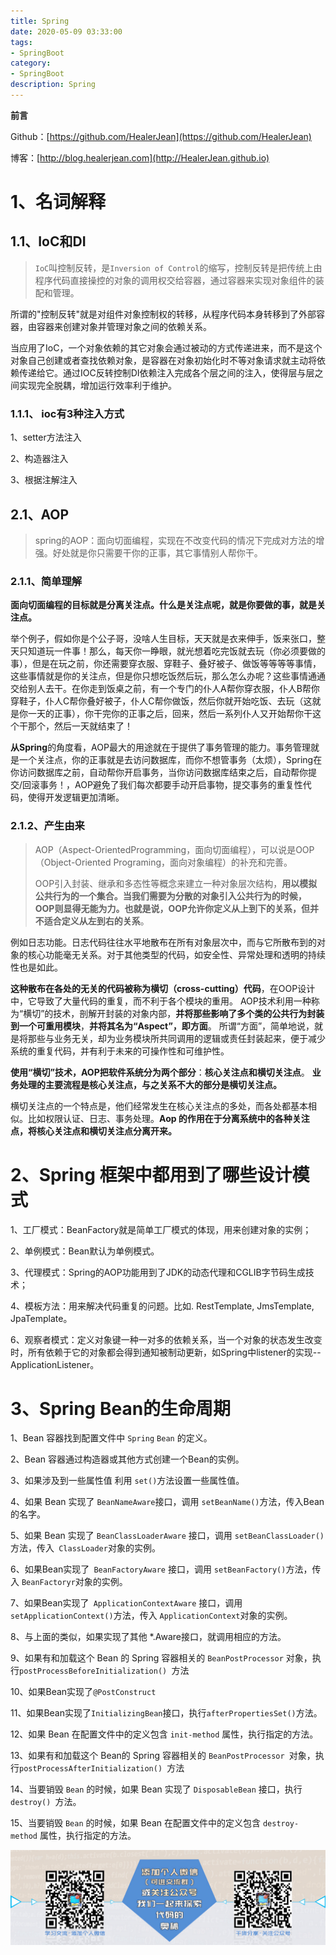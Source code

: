 ```yaml
---
title: Spring
date: 2020-05-09 03:33:00
tags: 
- SpringBoot
category: 
- SpringBoot
description: Spring
---
```


**前言**     

 Github：[https://github.com/HealerJean](https://github.com/HealerJean)         

 博客：[http://blog.healerjean.com](http://HealerJean.github.io)          



# 1、名词解释

## 1.1、IoC和DI

> `IoC`叫控制反转，是`Inversion of Control`的缩写，控制反转是把传统上由程序代码直接操控的对象的调用权交给容器，通过容器来实现对象组件的装配和管理。       



所谓的"控制反转"就是对组件对象控制权的转移，从程序代码本身转移到了外部容器，由容器来创建对象并管理对象之间的依赖关系。     

当应用了IoC，一个对象依赖的其它对象会通过被动的方式传递进来，而不是这个对象自己创建或者查找依赖对象，是容器在对象初始化时不等对象请求就主动将依赖传递给它。通过IOC反转控制DI依赖注入完成各个层之间的注入，使得层与层之间实现完全脱耦，增加运行效率利于维护。

 

### 1.1.1、 ioc有3种注入方式

1、setter方法注入    

2、构造器注入       

3、根据注解注入



## 2.1、AOP

> spring的AOP：面向切面编程，实现在不改变代码的情况下完成对方法的增强。好处就是你只需要干你的正事，其它事情别人帮你干。    



### 2.1.1、简单理解

**面向切面编程的目标就是分离关注点。什么是关注点呢，就是你要做的事，就是关注点。**    

举个例子，假如你是个公子哥，没啥人生目标，天天就是衣来伸手，饭来张口，整天只知道玩一件事！那么，每天你一睁眼，就光想着吃完饭就去玩（你必须要做的事），但是在玩之前，你还需要穿衣服、穿鞋子、叠好被子、做饭等等等等事情，这些事情就是你的关注点，但是你只想吃饭然后玩，那么怎么办呢？这些事情通通交给别人去干。在你走到饭桌之前，有一个专门的仆人A帮你穿衣服，仆人B帮你穿鞋子，仆人C帮你叠好被子，仆人C帮你做饭，然后你就开始吃饭、去玩（这就是你一天的正事），你干完你的正事之后，回来，然后一系列仆人又开始帮你干这个干那个，然后一天就结束了！      





 **从Spring**的角度看，AOP最大的用途就在于提供了事务管理的能力。事务管理就是一个关注点，你的正事就是去访问数据库，而你不想管事务（太烦），Spring在你访问数据库之前，自动帮你开启事务，当你访问数据库结束之后，自动帮你提交/回滚事务！，AOP避免了我们每次都要手动开启事物，提交事务的重复性代码，使得开发逻辑更加清晰。

 

### 2.1.2、产生由来 



> AOP（Aspect-OrientedProgramming，面向切面编程），可以说是OOP（Object-Oriented Programing，面向对象编程）的补充和完善。         
>
> OOP引入封装、继承和多态性等概念来建立一种对象层次结构，**用以模拟公共行为的一个集合。当我们需要为分散的对象引入公共行为的时候，OOP则显得无能为力。也就是说，OOP允许你定义从上到下的关系，但并不适合定义从左到右的关系**。      



例如日志功能。日志代码往往水平地散布在所有对象层次中，而与它所散布到的对象的核心功能毫无关系。对于其他类型的代码，如安全性、异常处理和透明的持续性也是如此。      

**这种散布在各处的无关的代码被称为横切（cross-cutting）代码**，在OOP设计中，它导致了大量代码的重复，而不利于各个模块的重用。 AOP技术利用一种称为“横切”的技术，剖解开封装的对象内部，**并将那些影响了多个类的公共行为封装到一个可重用模块**，**并将其名为“Aspect”，即方面**。 所谓“方面”，简单地说，就是将那些与业务无关，却为业务模块所共同调用的逻辑或责任封装起来，便于减少系统的重复代码，并有利于未来的可操作性和可维护性。       



**使用“横切”技术，AOP把软件系统分为两个部分**：**核心关注点和横切关注点**。  **业务处理的主要流程是核心关注点，与之关系不大的部分是横切关注点。**     

横切关注点的一个特点是，他们经常发生在核心关注点的多处，而各处都基本相似。比如权限认证、日志、事务处理。**Aop 的作用在于分离系统中的各种关注点，将核心关注点和横切关注点分离开来。**     





 

# 2、Spring 框架中都用到了哪些设计模式



1、工厂模式：BeanFactory就是简单工厂模式的体现，用来创建对象的实例；    

2、单例模式：Bean默认为单例模式。    

3、代理模式：Spring的AOP功能用到了JDK的动态代理和CGLIB字节码生成技术；    

4、模板方法：用来解决代码重复的问题。比如. RestTemplate, JmsTemplate, JpaTemplate。      

6、观察者模式：定义对象键一种一对多的依赖关系，当一个对象的状态发生改变时，所有依赖于它的对象都会得到通知被制动更新，如Spring中listener的实现--ApplicationListener。





# 3、Spring Bean的生命周期



1、Bean 容器找到配置文件中 `Spring` `Bean` 的定义。    

2、Bean 容器通过构造器或其他方式创建一个Bean的实例。     

3、如果涉及到一些属性值 利用 `set()`方法设置一些属性值。      

4、如果 Bean 实现了 `BeanNameAware`接口，调用 `setBeanName()`方法，传入Bean的名字。    

5、如果 Bean 实现了 `BeanClassLoaderAware` 接口，调用 `setBeanClassLoader()`方法，传入` ClassLoader`对象的实例。      

6、如果Bean实现了` BeanFactoryAware` 接口，调用 `setBeanFactory()`方法，传入 `BeanFactoryr`对象的实例。      

7、如果Bean实现了` ApplicationContextAware` 接口，调用 `setApplicationContext()`方法，传入 `ApplicationContext`对象的实例。   

8、与上面的类似，如果实现了其他 *.Aware接口，就调用相应的方法。    

9、如果有和加载这个 Bean 的 Spring 容器相关的 `BeanPostProcessor` 对象，执行`postProcessBeforeInitialization() `方法    

10、如果Bean实现了`@PostConstruct`

11、如果Bean实现了`InitializingBean`接口，执行`afterPropertiesSet()`方法。    

12、如果 Bean 在配置文件中的定义包含 `init-method` 属性，执行指定的方法。    

13、如果有和加载这个 Bean的 Spring 容器相关的 `BeanPostProcessor `对象，执行`postProcessAfterInitialization() `方法    

14、当要销毁 `Bean` 的时候，如果 Bean 实现了 `DisposableBean` 接口，执行 `destroy() `方法。     

15、当要销毁 `Bean` 的时候，如果 Bean 在配置文件中的定义包含 `destroy-method` 属性，执行指定的方法。



























![ContactAuthor](https://raw.githubusercontent.com/HealerJean/HealerJean.github.io/master/assets/img/artical_bottom.jpg)





<link rel="stylesheet" href="https://unpkg.com/gitalk/dist/gitalk.css">

<script src="https://unpkg.com/gitalk@latest/dist/gitalk.min.js"></script> 
<div id="gitalk-container"></div>    
 <script type="text/javascript">
    var gitalk = new Gitalk({
		clientID: `1d164cd85549874d0e3a`,
		clientSecret: `527c3d223d1e6608953e835b547061037d140355`,
		repo: `HealerJean.github.io`,
		owner: 'HealerJean',
		admin: ['HealerJean'],
		id: 'AAAAAAAAAAAAAAA',
    });
    gitalk.render('gitalk-container');
</script> 
